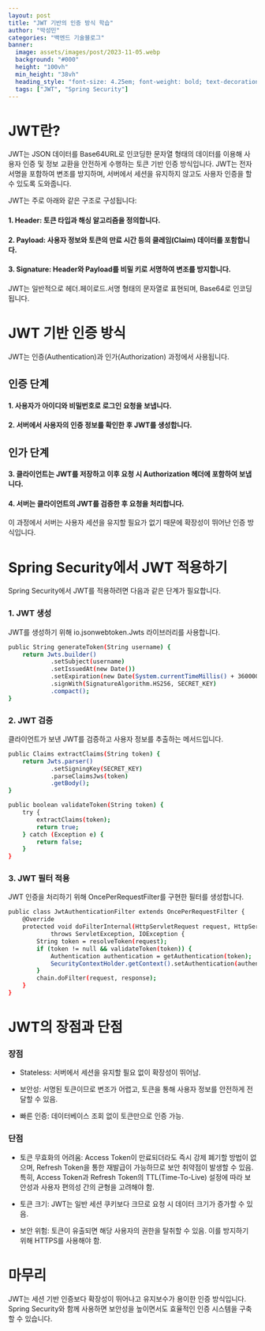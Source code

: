 ```yaml
---
layout: post
title: "JWT 기반의 인증 방식 학습"
author: "박성민"
categories: "백엔드 기술블로그"
banner:
  image: assets/images/post/2023-11-05.webp
  background: "#000"
  height: "100vh"
  min_height: "38vh"
  heading_style: "font-size: 4.25em; font-weight: bold; text-decoration: underline"
  tags: ["JWT", "Spring Security"]
---
```

# JWT란?

JWT는 JSON 데이터를 Base64URL로 인코딩한 문자열 형태의 데이터를 이용해 사용자 인증 및 정보 교환을 안전하게 수행하는 토큰 기반 인증 방식입니다. JWT는 전자 서명을 포함하여 변조를 방지하며, 서버에서 세션을 유지하지 않고도 사용자 인증을 할 수 있도록 도와줍니다.

JWT는 주로 아래와 같은 구조로 구성됩니다:

#### 1. Header: 토큰 타입과 해싱 알고리즘을 정의합니다.

#### 2. Payload: 사용자 정보와 토큰의 만료 시간 등의 클레임(Claim) 데이터를 포함합니다.

#### 3. Signature: Header와 Payload를 비밀 키로 서명하여 변조를 방지합니다.

JWT는 일반적으로 헤더.페이로드.서명 형태의 문자열로 표현되며, Base64로 인코딩됩니다.


# JWT 기반 인증 방식

JWT는 인증(Authentication)과 인가(Authorization) 과정에서 사용됩니다.

## 인증 단계
#### 1. 사용자가 아이디와 비밀번호로 로그인 요청을 보냅니다.

#### 2. 서버에서 사용자의 인증 정보를 확인한 후 JWT를 생성합니다.

## 인가 단계
#### 3. 클라이언트는 JWT를 저장하고 이후 요청 시 Authorization 헤더에 포함하여 보냅니다.

#### 4. 서버는 클라이언트의 JWT를 검증한 후 요청을 처리합니다.

이 과정에서 서버는 사용자 세션을 유지할 필요가 없기 때문에 확장성이 뛰어난 인증 방식입니다.

# Spring Security에서 JWT 적용하기

Spring Security에서 JWT를 적용하려면 다음과 같은 단계가 필요합니다.

### 1. JWT 생성

JWT를 생성하기 위해 io.jsonwebtoken.Jwts 라이브러리를 사용합니다.
```bash
public String generateToken(String username) {
    return Jwts.builder()
            .setSubject(username)
            .setIssuedAt(new Date())
            .setExpiration(new Date(System.currentTimeMillis() + 3600000)) // 1시간 후 만료
            .signWith(SignatureAlgorithm.HS256, SECRET_KEY)
            .compact();
}
```

### 2. JWT 검증

클라이언트가 보낸 JWT를 검증하고 사용자 정보를 추출하는 메서드입니다.
```bash
public Claims extractClaims(String token) {
    return Jwts.parser()
            .setSigningKey(SECRET_KEY)
            .parseClaimsJws(token)
            .getBody();
}

public boolean validateToken(String token) {
    try {
        extractClaims(token);
        return true;
    } catch (Exception e) {
        return false;
    }
}
```
### 3. JWT 필터 적용

JWT 인증을 처리하기 위해 OncePerRequestFilter를 구현한 필터를 생성합니다.
```bash
public class JwtAuthenticationFilter extends OncePerRequestFilter {
    @Override
    protected void doFilterInternal(HttpServletRequest request, HttpServletResponse response, FilterChain chain)
            throws ServletException, IOException {
        String token = resolveToken(request);
        if (token != null && validateToken(token)) {
            Authentication authentication = getAuthentication(token);
            SecurityContextHolder.getContext().setAuthentication(authentication);
        }
        chain.doFilter(request, response);
    }
}
```
# JWT의 장점과 단점

### 장점

- Stateless: 서버에서 세션을 유지할 필요 없이 확장성이 뛰어남.

- 보안성: 서명된 토큰이므로 변조가 어렵고, 토큰을 통해 사용자 정보를 안전하게 전달할 수 있음.

- 빠른 인증: 데이터베이스 조회 없이 토큰만으로 인증 가능.

### 단점

- 토큰 무효화의 어려움: Access Token이 만료되더라도 즉시 강제 폐기할 방법이 없으며, Refresh Token을 통한 재발급이 가능하므로 보안 취약점이 발생할 수 있음. 특히, Access Token과 Refresh Token의 TTL(Time-To-Live) 설정에 따라 보안성과 사용자 편의성 간의 균형을 고려해야 함.

- 토큰 크기: JWT는 일반 세션 쿠키보다 크므로 요청 시 데이터 크기가 증가할 수 있음.

- 보안 위험: 토큰이 유출되면 해당 사용자의 권한을 탈취할 수 있음. 이를 방지하기 위해 HTTPS를 사용해야 함.

# 마무리

JWT는 세션 기반 인증보다 확장성이 뛰어나고 유지보수가 용이한 인증 방식입니다. Spring Security와 함께 사용하면 보안성을 높이면서도 효율적인 인증 시스템을 구축할 수 있습니다.
